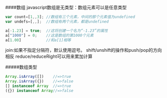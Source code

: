 ####数组
javascript数组是无类型：数组元素可以是任意类型
```js
var count=[1,,3]; //数组有三个元素，中间的那个元素值为undefined
var undefs=[,,];  //数组有两个元素，都是undefined

a[-1.23] = true;  //这将创建一个名为“-1.23”的属性
a["1000"] = 0;    //这是数组的第1000个元素
a[1.00]           //和a[1]相等

```
join:如果不指定分隔符，默认使用逗号。
shift/unshift的操作和push/pop的方向相反
reduce/reduceRight可以用来累加计算

#####数组类型
```js
Array.isArray([])    //=>true
Array.isArray({})    //=>false
[] instanceof Array  //=>true
({}) instanceof Array//=>false
```
